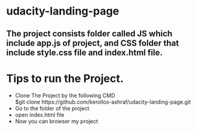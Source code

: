 # udacity-landing-page


## The project consists folder called JS which include app.js of project, and CSS folder that include style.css file and index.html file.

# Tips to run the Project.
<ul>
 <li>Clone The Project by the following CMD</li>
  $git clone https://github.com/kerollos-ashraf/udacity-landing-page.git
  <li>Go to the folder of the project</li>
  <li>open index.html file</li>
  <li>Now you can browser my project</li>
</ul>
